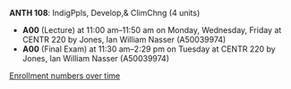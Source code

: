 **ANTH 108**: IndigPpls, Develop,& ClimChng (4 units)

- **A00** (Lecture) at 11:00 am–11:50 am on Monday, Wednesday, Friday at CENTR 220 by Jones, Ian William Nasser (A50039974)
- **A00** (Final Exam) at 11:30 am–2:29 pm on Tuesday at CENTR 220 by Jones, Ian William Nasser (A50039974)

[Enrollment numbers over time](./ANTH108.tsv)
